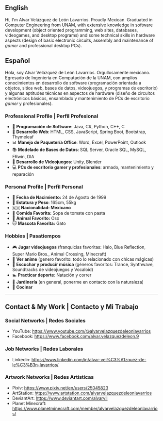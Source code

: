 ## English

Hi, I'm Alvar Velázquez de León Lavarrios. Proudly Mexican. Graduated in Computer Engineering from UNAM, with extensive knowledge in software development (object oriented programming, web sites, databases, videogames, and desktop programs) and some technical skills in hardware aspects (design of basic electronic circuits, assembly and maintenance of *gamer* and professional desktop PCs).

## Español

Hola, soy Alvar Velázquez de León Lavarrios. Orgullosamente mexicano. Egresado de Ingeniería en Computación de la UNAM, con amplios conocimientos en desarrollo de software (programación orientada a objetos, sitios web, bases de datos, videojuegos, y programas de escritorio) y algunas aptitudes técnicas en aspectos de hardware (diseño de circuitos electrónicos básicos, ensamblado y mantenimiento de PCs de escritorio *gamer* y profesionales).

### Professional Profile | Perfil Profesional

- 📃 **Programación de Software**: Java, C#, Python, C++, C
- 📰 **Desarrollo Web**: HTML, CSS, JavaScript, Spring Boot, Bootstrap, Thymeleaf
- 📊 **Manejo de Paquetería Office**: Word, Excel, PowerPoint, Outlook
- 📚 **Modelado de Bases de Datos**: SQL Server, Oracle SQL, MySQL, ERwin, DIA
- 👾 **Desarrollo de Videojuegos**: Unity, Blender
- 💻 **PCs de escritorio gamer y profesionales**: armado, mantenimiento y reparación

### Personal Profile | Perfil Personal

- 👶 **Fecha de Nacimiento:** 24 de Agosto de 1999
- 💁 **Estatura y Peso**: 165cm, 55kg
- 🇲🇽 **Nacionalidad: Mexicano**
- 🍜 **Comida Favorita:** Sopa de tomate con pasta
- 🐻 **Animal Favorito:** Oso
- 🐱 **Mascota Favorita:** Gato

### Hobbies | Pasatiempos

- 🎮 **Jugar videojuegos** (franquicias favoritas: Halo, Blue Reflection, Super Mario Bros., Animal Crossing, Minecraft)
- 🌸 **Ver anime** (genero favorito: todo lo relacionado con chicas mágicas)
- 🎹 **Escuchar y producir música** (géneros favoritos: Trance, Synthwave, Soundtracks de videojuegos y Vocaloid)
- 🏊 **Practicar deporte**: Natación y correr
- 🌳 **Jardinería** (en general, ponerme en contacto con la naturaleza)
- 🍱 **Cocinar**

---

## Contact & My Work | Contacto y Mi Trabajo

### Social Networks | Redes Sociales

- YouTube: https://www.youtube.com/@alvarvelazquezdeleonlavarrios
- Facebook: https://www.facebook.com/alvar.velazquezdeleon.9

### Job Networks | Redes Laborales

- Linkedin: https://www.linkedin.com/in/alvar-vel%C3%A1zquez-de-le%C3%B3n-lavarrios/

### Artwork Networks | Redes Artísticas

- Pixiv: https://www.pixiv.net/en/users/25045823
- ArtStation: https://www.artstation.com/alvarvelazquezdeleonlavarrios
- DeviantArt: https://www.deviantart.com/alvarvll
- Planet Minecraft: https://www.planetminecraft.com/member/alvarvelazquezdeleonlavarrios/


<!---
alvarvelazquezdeleonlavarrios/alvarvelazquezdeleonlavarrios is a ✨ special ✨ repository because its `README.md` (this file) appears on your GitHub profile.
You can click the Preview link to take a look at your changes.
--->
